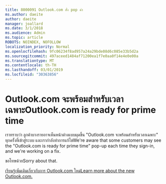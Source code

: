```yaml
---
title: 8000091 Outlook.com สั่ง pop ค่า
ms.author: daeite
author: daeite
manager: joallard
ms.date: 3/1/2018
ms.audience: Admin
ms.topic: article
ROBOTS: NOINDEX, NOFOLLOW
localization_priority: Normal
ms.openlocfilehash: 9fc06234f8ad957a24a29bde08d6c085e33b5d2a
ms.sourcegitcommit: 497aceed1484af71200ea1f7e0aa0f14e4e0e00a
ms.translationtype: MT
ms.contentlocale: th-TH
ms.lasthandoff: 03/01/2019
ms.locfileid: "30363856"
---
```

# <a name="outlookcom-is-ready-for-prime-time"></a><span data-ttu-id="ed24e-102">Outlook.com จะพร้อมสำหรับเวลาเฉพาะ</span><span class="sxs-lookup"><span data-stu-id="ed24e-102">Outlook.com is ready for prime time</span></span>

<span data-ttu-id="ed24e-103">เราทราบว่า ลูกค้าบางรายอาจเห็นหน้าต่างแบบผุดขึ้น "Outlook.com จะพร้อมสำหรับเวลาเฉพาะ" ทุกครั้งที่เข้าสู่ระบบ และเรากำลังทำการแก้ไข</span><span class="sxs-lookup"><span data-stu-id="ed24e-103">We're aware that some customers may see the "Outlook.com is ready for prime time" pop-up each time they sign-in, and we're working on a fix.</span></span>

<span data-ttu-id="ed24e-104">ขอโทษด้วย</span><span class="sxs-lookup"><span data-stu-id="ed24e-104">Sorry about that.</span></span>

[<span data-ttu-id="ed24e-105">เรียนรู้เพิ่มเติมเกี่ยวกับการ Outlook.com ใหม่</span><span class="sxs-lookup"><span data-stu-id="ed24e-105">Learn more about the new Outlook.com.</span></span>](https://go.microsoft.com/fwlink/p/?linkid=2001300)